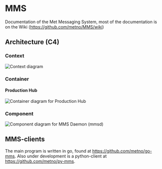 # MMS
Documentation of the Met Messaging System, most of the documentation is on the Wiki (https://github.com/metno/MMS/wiki)

## Architecture (C4)

### Context
![Context diagram](http://www.plantuml.com/plantuml/proxy?src=https://raw.githubusercontent.com/metno/MMS/master/architecture/integratedP2P.pu)

### Container
#### Production Hub
![Container diagram for Production Hub](http://www.plantuml.com/plantuml/proxy?src=https://raw.githubusercontent.com/metno/MMS/master/architecture/productionHub.pu)

### Component
![Component diagram for MMS Daemon (mmsd)](http://www.plantuml.com/plantuml/proxy?src=https://raw.githubusercontent.com/metno/MMS/master/architecture/component.pu)

## MMS-clients

The main program is written in go, found at https://github.com/metno/go-mms.
Also under development is a python-client at  https://github.com/metno/py-mms.
